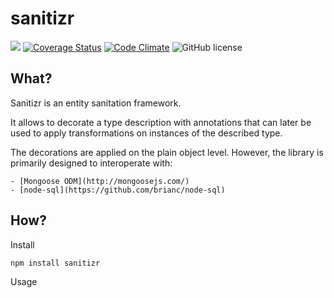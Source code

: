 sanitizr
========
[![](https://travis-ci.org/oliversalzburg/sanitizr.svg?branch=master)](https://travis-ci.org/oliversalzburg/sanitizr)
[![Coverage Status](https://coveralls.io/repos/oliversalzburg/sanitizr/badge.svg?branch=master&service=github)](https://coveralls.io/github/oliversalzburg/sanitizr?branch=master)
[![Code Climate](https://codeclimate.com/github/oliversalzburg/sanitizr/badges/gpa.svg)](https://codeclimate.com/github/oliversalzburg/sanitizr)
![GitHub license](https://img.shields.io/github/license/oliversalzburg/sanitizr.svg)

What?
-----
Sanitizr is an entity sanitation framework.

It allows to decorate a type description with annotations that can later be used to apply transformations on instances of the described type.

The decorations are applied on the plain object level. However, the library is primarily designed to interoperate with:

	- [Mongoose ODM](http://mongoosejs.com/)
	- [node-sql](https://github.com/brianc/node-sql)

How?
----

Install

	npm install sanitizr

Usage

```js

```
